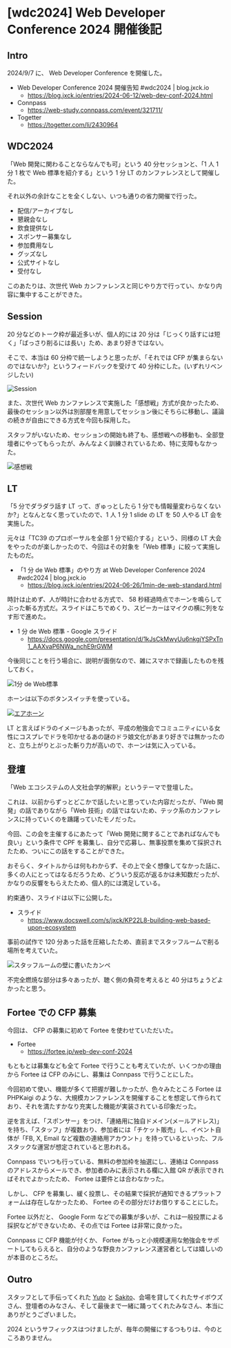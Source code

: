# [wdc2024] Web Developer Conference 2024 開催後記

## Intro

2024/9/7 に、 Web Developer Conference を開催した。

- Web Developer Conference 2024 開催告知 #wdc2024 | blog.jxck.io
  - https://blog.jxck.io/entries/2024-06-12/web-dev-conf-2024.html
- Connpass
  - https://web-study.connpass.com/event/321711/
- Togetter
  - https://togetter.com/li/2430964


## WDC2024

「Web 開発に関わることならなんでも可」という 40 分セッションと、「1 人 1 分 1 枚で Web 標準を紹介する」という 1 分 LT のカンファレンスとして開催した。

それ以外の余計なことを全くしない、いつも通りの省力開催で行った。

- 配信/アーカイブなし
- 懇親会なし
- 飲食提供なし
- スポンサー募集なし
- 参加費用なし
- グッズなし
- 公式サイトなし
- 受付なし

このあたりは、次世代 Web カンファレンスと同じやり方で行ってい、かなり内容に集中することができた。


## Session

20 分などのトーク枠が最近多いが、個人的には 20 分は「じっくり話すには短く」「ばっさり削るには長い」ため、あまり好きではない。

そこで、本当は 60 分枠で統一しようと思ったが、「それでは CFP が集まらないのではないか?」というフィードバックを受けて 40 分枠にした。(いずれリベンジしたい)

![Session](./session.jpg)

また、次世代 Web カンファレンスで実施した「感想戦」方式が良かったため、最後のセッション以外は別部屋を用意してセッション後にそちらに移動し、議論の続きが自由にできる方式を今回も採用した。

スタッフがいないため、セッションの開始も終了も、感想戦への移動も、全部登壇者にやってもらったが、みんなよく訓練されているため、特に支障もなかった。

![感想戦](./ama.jpg)


## LT

「5 分でダラダラ話す LT って、ぎゅっとしたら 1 分でも情報量変わらなくないか?」となんとなく思っていたので、1 人 1 分 1 slide の LT を 50 人やる LT 会を実施した。

元々は「TC39 のプロポーサルを全部 1 分で紹介する」という、同様の LT 大会をやったのが楽しかったので、今回はその対象を「Web 標準」に絞って実施したものだ。

- 「1 分 de Web 標準」のやり方 at Web Developer Conference 2024 #wdc2024 | blog.jxck.io
  - https://blog.jxck.io/entries/2024-06-26/1min-de-web-standard.html

時計は止めず、人が時計に合わせる方式で、 58 秒経過時点でホーンを鳴らしてぶった斬る方式だ。スライドはこちでめくり、スピーカーはマイクの横に列をなす形で進めた。

- 1 分 de Web 標準 - Google スライド
  - https://docs.google.com/presentation/d/1kJsCkMwyUu6nkgjYSPxTn1_AAXvaP6NWa_nchE9rGWM

今後同じことを行う場合に、説明が面倒なので、雑にスマホで録画したものを残しておく。

![1分 de Web標準](https://www.youtube.com/watch?v=Acb-ehKaw0c)

ホーンは以下のボタンスイッチを使っている。

[![エアホーン](horn.png)](https://www.amazon.co.jp/dp/B07KTNJY4G)

LT と言えばドラのイメージもあったが、平成の勉強会でコミュニティにいる女性にコスプレでドラを叩かせるあの謎のドラ娘文化があまり好きでは無かったのと、立ち上がりとぶった斬り力が高いので、ホーンは気に入っている。


## 登壇

「Web エコシステムの人文社会学的解釈」というテーマで登壇した。

これは、以前からずっとどこかで話したいと思っていた内容だったが、「Web 開発」の話でありながら「Web 技術」の話ではないため、テック系のカンファレンスに持っていくのを躊躇っていたモノだった。

今回、この会を主催するにあたって「Web 開発に関することであればなんでも良い」という条件で CPF を募集し、自分で応募し、無事投票を集めて採択されたため、ついにこの話をすることができた。

おそらく、タイトルからは何もわからず、その上で全く想像してなかった話に、多くの人にとってはなるだろうため、どういう反応が返るかは未知数だったが、かなりの反響をもらえたため、個人的には満足している。

約束通り、スライドは以下に公開した。

- スライド
  - https://www.docswell.com/s/jxck/KP22L8-building-web-based-upon-ecosystem

事前の試作で 120 分あった話を圧縮したため、直前までスタッフルームで削る場所を考えていた。

![スタッフルームの壁に書いたカンペ](white-board.jpeg)

不完全燃焼な部分は多々あったが、聴く側の負荷を考えると 40 分はちょうどよかったと思う。


## Fortee での CFP 募集

今回は、 CFP の募集に初めて Fortee を使わせていただいた。

- Fortee
  - https://fortee.jp/web-dev-conf-2024

もともとは募集なども全て Fortee で行うことも考えていたが、いくつかの理由から Fortee は CFP のみにし、募集は Connpass で行うことにした。

今回初めて使い、機能が多くて把握が難しかったが、色々みたところ Fortee は PHPKaigi のような、大規模カンファレンスを開催することを想定して作られており、それを満たすかなり充実した機能が実装されている印象だった。

逆を言えば、「スポンサー」をつけ、「連絡用に独自ドメイン(メールアドレス)」を持ち、「スタッフ」が複数おり、参加者には「チケット販売」し、イベント自体が「FB, X, Email など複数の連絡用アカウント」を持っているといった、フルスタックな運営が想定されていると思われる。

Connpass でいつも行っている、無料の参加枠を抽選にし、連絡は Connpass のアドレスからメールでき、参加者のみに表示される欄に入館 QR が表示できればそれでよかったため、 Fortee は要件とは合わなかった。

しかし、 CFP を募集し、緩く投票し、その結果で採択が通知できるプラットフォームは存在しなかったため、 Fortee のその部分だけお借りすることにした。

Fortee 以外だと、 Google Form などでの募集が多いが、これは一般投票による採択などができないため、その点では Fortee は非常に良かった。

Connpass に CFP 機能が付くか、 Fortee がもっと小規模運用な勉強会をサポートしてもらえると、自分のような野良カンファレンス運営者としては嬉しいのが本音のところだ。


## Outro

スタッフとして手伝ってくれた [Yuto](https://x.com/yossydev) と [Sakito](https://x.com/__sakito__)、会場を貸してくれたサイボウズさん、登壇者のみなさん、そして最後まで一緒に踊ってくれたみなさん、本当にありがとうございました。

2024 というサフィックスはつけましたが、毎年の開催にするつもりは、今のところありません。